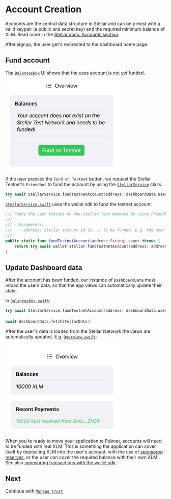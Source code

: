 # Account Creation

Accounts are the central data structure in Stellar and can only exist with a valid keypair (a public and secret key) and the required minimum balance of XLM.
Read more in the [Stellar docs: Accounts section](https://developers.stellar.org/docs/learn/fundamentals/stellar-data-structures/accounts).

After signup, the user get's redirected to the dashboard home page.

## Fund account

The [`BalancesBox`](https://github.com/Soneso/SwiftBasicPay/blob/main/SwiftBasicPay/View/BalancesBox.swift) UI shows that the uses account is not yet funded.

![account not funded](./img/account_creation/account_not_funded.png)

If the user presses the `Fund on Testnet` button, we request the Stellar Testnet's `Friendbot` to fund the account by using the [`StellarService`](https://github.com/Soneso/SwiftBasicPay/blob/main/SwiftBasicPay/services/StellarService.swift) class.

```swift
try await StellarService.fundTestnetAccount(address: dashboardData.userAddress)
```

[`StellarService.swift`](https://github.com/Soneso/SwiftBasicPay/blob/main/SwiftBasicPay/services/StellarService.swift) uses the wallet sdk to fund the testnet account:

```swift
/// Funds the user account on the Stellar Test Network by using Friendbot.
///
/// - Parameters:
///   - address: Stellar account id (G...) to be funded. E.g. the user's stellar account id
///
public static func fundTestnetAccount(address:String) async throws {
    return try await wallet.stellar.fundTestNetAccount(address: address)
}
```

## Update Dashboard data

After the account has been funded, our instance of `DashboardData` must reload the users data, so that the app views can automatically update their state. 

In [`BalancesBox.swift`](https://github.com/Soneso/SwiftBasicPay/blob/main/SwiftBasicPay/View/BalancesBox.swift):

```swift
try await StellarService.fundTestnetAccount(address: dashboardData.userAddress)

await dashboardData.fetchStellarData()
```

After the user's data is loaded from the Stellar Network the views are automatically updated. E.g. [`Overview.swift`](https://github.com/Soneso/SwiftBasicPay/blob/main/SwiftBasicPay/View/Overview.swift):

![account funded](./img/account_creation/account_funded.png)

When you're ready to move your application to Pubnet, accounts will need to be funded with real XLM. This is something the application can cover itself by depositing XLM into the user's account, with the use of [sponsored reserves](https://developers.stellar.org/docs/learn/encyclopedia/transactions-specialized/sponsored-reserves), or the user can cover the required balance with their own XLM. See also [sponsoring transactions with the wallet sdk](https://developers.stellar.org/docs/building-apps/wallet/stellar#sponsoring-transactions).


## Next

Continue with [`Manage trust`](manage_trust.md)
